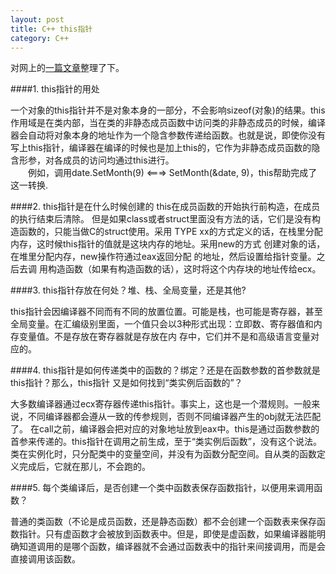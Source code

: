 ```yaml
---
layout: post
title: C++ this指针
category: C++
---
```


对网上的[一篇文章](http://blog.chinaunix.net/uid-31052031-id-5679732.html)整理了下。

####1. this指针的用处

 一个对象的this指针并不是对象本身的一部分，不会影响sizeof(对象)的结果。this作用域是在类内部，当在类的非静态成员函数中访问类的非静态成员的时候，编译器会自动将对象本身的地址作为一个隐含参数传递给函数。也就是说，即使你没有写上this指针，编译器在编译的时候也是加上this的，它作为非静态成员函数的隐含形参，对各成员的访问均通过this进行。   
  　　例如，调用date.SetMonth(9) <===> SetMonth(&date, 9)，this帮助完成了这一转换.

####2. this指针是在什么时候创建的
this在成员函数的开始执行前构造，在成员的执行结束后清除。
但是如果class或者struct里面没有方法的话，它们是没有构造函数的，只能当做C的struct使用。采用 TYPE xx的方式定义的话，在栈里分配内存，这时候this指针的值就是这块内存的地址。采用new的方式 创建对象的话，在堆里分配内存，new操作符通过eax返回分配 的地址，然后设置给指针变量。之后去调 用构造函数（如果有构造函数的话），这时将这个内存块的地址传给ecx。

####3. this指针存放在何处？堆、栈、全局变量，还是其他?

this指针会因编译器不同而有不同的放置位置。可能是栈，也可能是寄存器，甚至全局变量。在汇编级别里面，一个值只会以3种形式出现：立即数、寄存器值和内存变量值。不是存放在寄存器就是存放在内 存中，它们并不是和高级语言变量对应的。

####4. this指针是如何传递类中的函数的？绑定？还是在函数参数的首参数就是this指针？那么，this指针 又是如何找到“类实例后函数的”？

大多数编译器通过ecx寄存器传递this指针。事实上，这也是一个潜规则。一般来说，不同编译器都会遵从一致的传参规则，否则不同编译器产生的obj就无法匹配了。
在call之前，编译器会把对应的对象地址放到eax中。this是通过函数参数的首参来传递的。this指针在调用之前生成，至于“类实例后函数”，没有这个说法。类在实例化时，只分配类中的变量空间，并没有为函数分配空间。自从类的函数定义完成后，它就在那儿，不会跑的。

####5. 每个类编译后，是否创建一个类中函数表保存函数指针，以便用来调用函数？

普通的类函数（不论是成员函数，还是静态函数）都不会创建一个函数表来保存函数指针。只有虚函数才会被放到函数表中。但是，即使是虚函数，如果编译器能明确知道调用的是哪个函数，编译器就不会通过函数表中的指针来间接调用，而是会直接调用该函数。
